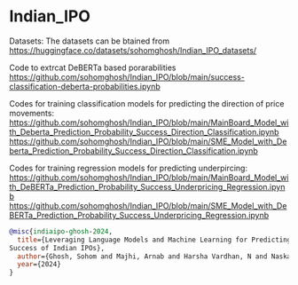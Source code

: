 # Indian_IPO

Datasets: The datasets can be btained from https://huggingface.co/datasets/sohomghosh/Indian_IPO_datasets/

Code to extrcat DeBERTa based porarabilities https://github.com/sohomghosh/Indian_IPO/blob/main/success-classification-deberta-probabilities.ipynb

Codes for training classification models for predicting the direction of price movements:
https://github.com/sohomghosh/Indian_IPO/blob/main/MainBoard_Model_with_Deberta_Prediction_Probability_Success_Direction_Classification.ipynb
https://github.com/sohomghosh/Indian_IPO/blob/main/SME_Model_with_Deberta_Prediction_Probability_Success_Direction_Classification.ipynb

Codes for training regression models for predicting underpircing:
https://github.com/sohomghosh/Indian_IPO/blob/main/MainBoard_Model_with_DeBERTa_Prediction_Probability_Success_Underpricing_Regression.ipynb
https://github.com/sohomghosh/Indian_IPO/blob/main/SME_Model_with_DeBERTa_Prediction_Probability_Success_Underpricing_Regression.ipynb

```bibtex
@misc{indiaipo-ghosh-2024,
  title={Leveraging Language Models and Machine Learning for Predicting
Success of Indian IPOs},
  author={Ghosh, Sohom and Majhi, Arnab and Harsha Vardhan, N and Naskar and Sudip Kumar},
  year={2024}
}
```
